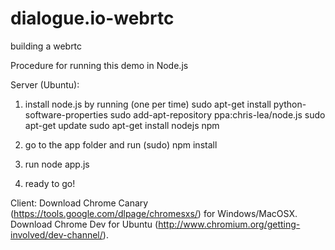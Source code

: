 dialogue.io-webrtc
==================

building a webrtc 

Procedure for running this demo in Node.js


Server (Ubuntu):
1. install node.js by running (one per time)
sudo apt-get install python-software-properties
sudo add-apt-repository ppa:chris-lea/node.js
sudo apt-get update
sudo apt-get install nodejs npm

2. go to the app folder and run
(sudo) npm install

3. run node app.js

4. ready to go!

Client: 
Download Chrome Canary (https://tools.google.com/dlpage/chromesxs/) for Windows/MacOSX.
Download Chrome Dev for Ubuntu (http://www.chromium.org/getting-involved/dev-channel/).
